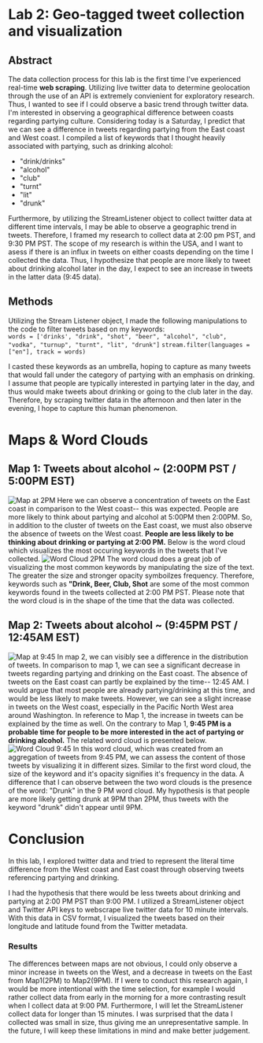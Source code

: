 # Lab 2: Geo-tagged tweet collection and visualization

## Abstract
The data collection process for this lab is the first time I've experienced real-time **web scraping**. 
Utilizing live twitter data to determine geolocation through the use of an API is extremely convienient for exploratory research. Thus, I wanted to see if I could observe a basic trend through twitter data. I'm interested in observing a geographical difference between coasts regarding partying culture. Considering today is a Saturday, I predict that we can see a difference in tweets regarding partying from the East coast and West coast. I compiled a list of keywords that I thought heavily associated with partying, such as drinking alcohol: 
- "drink/drinks"
- "alcohol"
- "club"
- "turnt"
- "lit"
- "drunk"

Furthermore, by utilizing the StreamListener object to collect twitter data at different time intervals, I may be able to observe a geographic trend in tweets. Therefore, I framed my research to collect data at 2:00 pm PST, and 9:30 PM PST. The scope of my research is within the USA, and I want to asess if there is an influx in tweets on either coasts depending on the time I collected the data. Thus, I hypothesize that people are more likely to tweet about drinking alcohol later in the day, I expect to see an increase in tweets in the latter data (9:45 data). 

## Methods
Utilizing the Stream Listener object, I made the following manipulations to the code to filter tweets based on my keywords:  
`words = ['drinks', "drink", "shot", "beer", "alcohol", "club", "vodka", "turnup", "turnt", "lit", "drunk"]`
`stream.filter(languages = ["en"], track = words)`

I casted these keywords as an umbrella, hoping to capture as many tweets that would fall under the category of partying with an emphasis on drinking. I assume that people are typically interested in partying later in the day, and thus would make tweets about drinking or going to the club later in the day. Therefore, by scraping twitter data in the afternoon and then later in the evening, I hope to capture this human phenomenon. 

# Maps & Word Clouds
## Map 1: Tweets about alcohol ~ (2:00PM PST / 5:00PM EST)
![Map at 2PM](/images/lab2map2.png)
Here we can observe a concentration of tweets on the East coast in comparison to the West coast-- this was expected. People are more likely to think about partying and alcohol at 5:00PM then 2:00PM. So, in addition to the cluster of tweets on the East coast, we must also observe the absence of tweets on the West coast. **People are less likely to be thinking about drinking or partying at 2:00 PM.** Below is the word cloud which visualizes the most occuring keywords in the tweets that I've collected. 
![Word Cloud 2PM](/images/wordart2pm.png)
The word cloud does a great job of visualizing the most common keywords by manipulating the size of the text. The greater the size and stronger opacity symboilzes frequency. Therefore, keywords such as **"Drink, Beer, Club, Shot** are some of the most common keywords found in the tweets collected at 2:00 PM PST. Please note that the word cloud is in the shape of the time that the data was collected. 

## Map 2: Tweets about alcohol ~ (9:45PM PST / 12:45AM EST)
![Map at 9:45](/images/lab2map946.png)
In map 2, we can visibly see a difference in the distribution of tweets. In comparison to map 1, we can see a significant decrease in tweets regarding partying and drinking on the East coast. The absence of tweets on the East coast can partly be explained by the time-- 12:45 AM. I would argue that most people are already partying/drinking at this time, and would be less likely to make tweets. 
However, we can see a slight increase in tweets on the West coast, especially in the Pacific North West area around Washington. In reference to Map 1, the increase in tweets can be explained by the time as well. On the contrary to Map 1, **9:45 PM is a probable time for people to be more interested in the act of partying or drinking alcohol.** The related word cloud is presented below. 
![Word Cloud 9:45](/images/wordart945pm.png)
In this word cloud, which was created from an aggregation of tweets from 9:45 PM, we can assess the content of those tweets by visualizing it in different sizes. Similar to the first word cloud, the size of the keyword and it's opacity signifies it's frequency in the data. A difference that I can observe between the two word clouds is the presence of the word: "Drunk" in the 9 PM word cloud. My hypothesis is that people are more likely getting drunk at 9PM than 2PM, thus tweets with the keyword "drunk" didn't appear until 9PM. 

# Conclusion 
In this lab, I explored twitter data and tried to represent the literal time difference from the West coast and East coast through observing tweets referencing partying and drinking. 

I had the hypothesis that there would be less tweets about drinking and partying at 2:00 PM PST than 9:00 PM. I utilized a StreamListener object and Twitter API keys to webscrape live twitter data for 10 minute intervals. With this data in CSV format, I visualized the tweets based on their longitude and latitude found from the Twitter metadata.  

### Results
The differences between maps are not obvious, I could only observe a minor increase in tweets on the West, and a decrease in tweets on the East from Map1(2PM) to Map2(9PM). If I were to conduct this research again, I would be more intentional with the time selection, for example I would rather collect data from early in the morning for a more contrasting result when I collect data at 9:00 PM. Furthermore, I will let the StreamListener collect data for longer than 15 minutes. I was surprised that the data I collected was small in size, thus giving me an unrepresentative sample. In the future, I will keep these limitations in mind and make better judgement. 